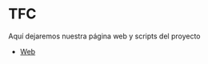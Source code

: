 # TFC
Aquí dejaremos nuestra página web y scripts del proyecto
 
 - [Web](mos-security.github.io/TFC/WEB)
